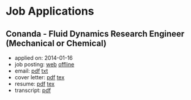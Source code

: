 # Job Applications

## Conanda - Fluid Dynamics Research Engineer (Mechanical or Chemical)
  - applied on: 2014-01-16
  - job posting: [web](http://www.coanda.ca/about/employment/fluid-dynamics-research-engineer-mechanical-or-chemical/) [offline](https://github.com/ijoynes/job_applications/blob/master/coanda_fluid_dynamics_research_engineer/posting.htm)
  - email: [pdf](https://github.com/ijoynes/job_applications/blob/master/coanda_fluid_dynamics_research_engineer/e-mail.pdf) [txt](https://github.com/ijoynes/job_applications/blob/master/coanda_fluid_dynamics_research_engineer/e-mail.md)
  - cover letter: [pdf](https://github.com/ijoynes/job_applications/blob/master/coanda_fluid_dynamics_research_engineer/cover_letter.pdf) [tex](https://github.com/ijoynes/job_applications/blob/master/coanda_fluid_dynamics_research_engineer/cover_letter.tex)
  - resume: [pdf](https://github.com/ijoynes/job_applications/blob/master/coanda_fluid_dynamics_research_engineer/resume.pdf) [tex](https://github.com/ijoynes/job_applications/blob/master/coanda_fluid_dynamics_research_engineer/resume.tex)
  - transcript: [pdf](https://github.com/ijoynes/job_applications/blob/master/transcript_2014-01-07.pdf)